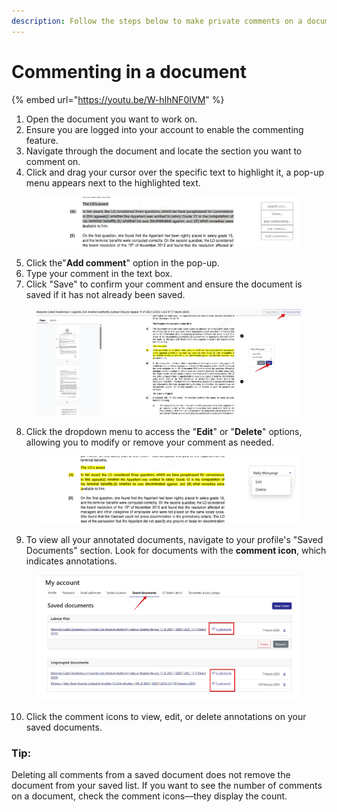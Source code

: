 ```yaml
---
description: Follow the steps below to make private comments on a document.
---
```


# Commenting in a document

{% embed url="https://youtu.be/W-hIhNF0IVM" %}



1. Open the document you want to work on.
2. Ensure you are logged into your account to enable the commenting feature.
3. Navigate through the document and locate the section you want to comment on.
4. Click and drag your cursor over the specific text to highlight it, a pop-up menu appears next to the highlighted text.

<figure><img src="../.gitbook/assets/ulii--comments 1.png" alt=""><figcaption></figcaption></figure>

5. Click the"**Add comment**" option in the pop-up.
6. Type your comment in the text box.
7. Click "Save" to confirm your comment and ensure the document is saved if it has not already been saved.

<figure><img src="../.gitbook/assets/ulii--comments 2.png" alt=""><figcaption></figcaption></figure>

8. Click the dropdown menu to access the "**Edit**" or "**Delete**" options, allowing you to modify or remove your comment as needed.

<figure><img src="../.gitbook/assets/ulii--comments 3.png" alt=""><figcaption></figcaption></figure>

9. To view all your annotated documents, navigate to your profile's "Saved Documents" section. Look for documents with the **comment icon**, which indicates annotations.

<figure><img src="../.gitbook/assets/ulii--untitled.png" alt=""><figcaption></figcaption></figure>

10. Click the comment icons to view, edit, or delete annotations on your saved documents.

### Tip:

Deleting all comments from a saved document does not remove the document from your saved list. If you want to see the number of comments on a document, check the comment icons—they display the count.
